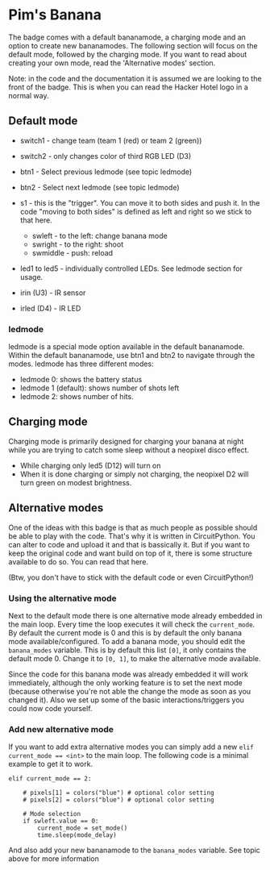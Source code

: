 # Pim's Banana
The badge comes with a default bananamode, a charging mode and an option to create new bananamodes. The following section will focus on the default mode, followed by the charging mode. If you want to read about creating your own mode, read the 'Alternative modes' section.

Note: in the code and the documentation it is assumed we are looking to the front of the badge. This is when you can read the Hacker Hotel logo in a normal way.

## Default mode
* switch1 - change team (team 1 (red) or team 2 (green))
* switch2 - only changes color of third RGB LED (D3)
* btn1 - Select previous ledmode (see topic ledmode)
* btn2 - Select next ledmode (see topic ledmode)
* s1 - this is the "trigger". You can move it to both sides and push it. In the code "moving to both sides" is defined as left and right so we stick to that here.
  * swleft - to the left: change banana mode
  * swright - to the right: shoot
  * swmiddle - push: reload

* led1 to led5 - individually controlled LEDs. See ledmode section for usage.

* irin (U3) - IR sensor
* irled (D4) - IR LED 

### ledmode
ledmode is a special mode option available in the default bananamode. Within the default bananamode, use btn1 and btn2 to navigate through the modes. ledmode has three different modes:
* ledmode 0: shows the battery status
* ledmode 1 (default): shows number of shots left
* ledmode 2: shows number of hits.

## Charging mode
Charging mode is primarily designed for charging your banana at night while you are trying to catch some sleep without a neopixel disco effect.
* While charging only led5 (D12) will turn on
* When it is done charging or simply not charging, the neopixel D2 will turn green on modest brightness.

## Alternative modes
One of the ideas with this badge is that as much people as possible should be able to play with the code. That's why it is written in CircuitPython. You can alter to code and upload it and that is bassically it. But if you want to keep the original code and want build on top of it, there is some structure available to do so. You can read that here.

(Btw, you don't have to stick with the default code or even CircuitPython!)

### Using the alternative mode
Next to the default mode there is one alternative mode already embedded in the main loop. Every time the loop executes it will check the `current_mode`. By default the current mode is 0 and this is by default the only banana mode available/configured. To add a banana mode, you should edit the `banana_modes` variable. This is by default this list `[0]`, it only contains the default mode 0. Change it to `[0, 1]`, to make the alternative mode available. 

Since the code for this banana mode was already embedded it will work immediately, although the only working feature is to set the next mode (because otherwise you're not able the change the mode as soon as you changed it). Also we set up some of the basic interactions/triggers you could now code yourself.

### Add new alternative mode
If you want to add extra alternative modes you can simply add a new `elif current_mode == <int>` to the main loop. The following code is a minimal example to get it to work.

```
elif current_mode == 2:

    # pixels[1] = colors("blue") # optional color setting
    # pixels[2] = colors("blue") # optional color setting

    # Mode selection
    if swleft.value == 0:
        current_mode = set_mode()
        time.sleep(mode_delay)
```

And also add your new bananamode to the `banana_modes` variable. See topic above for more information